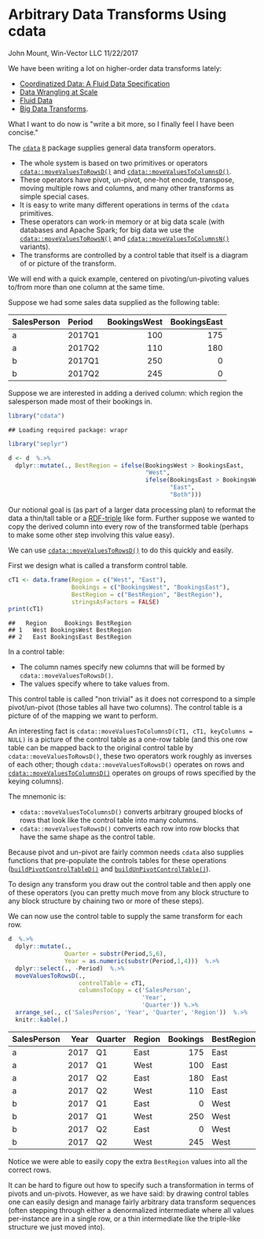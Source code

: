 Arbitrary Data Transforms Using cdata
================
John Mount, Win-Vector LLC
11/22/2017

We have been writing a lot on higher-order data transforms lately:

-   [Coordinatized Data: A Fluid Data Specification](http://winvector.github.io/FluidData/RowsAndColumns.html)
-   [Data Wrangling at Scale](http://winvector.github.io/FluidData/DataWranglingAtScale.html)
-   [Fluid Data](http://winvector.github.io/FluidData/FluidData.html)
-   [Big Data Transforms](http://www.win-vector.com/blog/2017/10/big-data-transforms/).

What I want to do now is "write a bit more, so I finally feel I have been concise."

The [`cdata`](https://winvector.github.io/cdata/) [`R`](https://www.r-project.org) package supplies general data transform operators.

-   The whole system is based on two primitives or operators [`cdata::moveValuesToRowsD()`](https://winvector.github.io/cdata/reference/moveValuesToRowsD.html) and [`cdata::moveValuesToColumnsD()`](https://winvector.github.io/cdata/reference/moveValuesToColumnsD.html).
-   These operators have pivot, un-pivot, one-hot encode, transpose, moving multiple rows and columns, and many other transforms as simple special cases.
-   It is easy to write many different operations in terms of the `cdata` primitives.
-   These operators can work-in memory or at big data scale (with databases and Apache Spark; for big data we use the [`cdata::moveValuesToRowsN()`](https://winvector.github.io/cdata/reference/moveValuesToRowsN.html) and [`cdata::moveValuesToColumnsN()`](https://winvector.github.io/cdata/reference/moveValuesToColumnsN.html) variants).
-   The transforms are controlled by a control table that itself is a diagram of or picture of the transform.

We will end with a quick example, centered on pivoting/un-pivoting values to/from more than one column at the same time.

Suppose we had some sales data supplied as the following table:

| SalesPerson | Period |  BookingsWest|  BookingsEast|
|:------------|:-------|-------------:|-------------:|
| a           | 2017Q1 |           100|           175|
| a           | 2017Q2 |           110|           180|
| b           | 2017Q1 |           250|             0|
| b           | 2017Q2 |           245|             0|

Suppose we are interested in adding a derived column: which region the salesperson made most of their bookings in.

``` r
library("cdata")
```

    ## Loading required package: wrapr

``` r
library("seplyr")
```

``` r
d <- d  %.>% 
  dplyr::mutate(., BestRegion = ifelse(BookingsWest > BookingsEast, 
                                       "West",
                                       ifelse(BookingsEast > BookingsWest, 
                                              "East", 
                                              "Both")))
```

Our notional goal is (as part of a larger data processing plan) to reformat the data a thin/tall table or a [RDF-triple](https://en.wikipedia.org/wiki/Semantic_triple) like form. Further suppose we wanted to copy the derived column into every row of the transformed table (perhaps to make some other step involving this value easy).

We can use [`cdata::moveValuesToRowsD()`](https://winvector.github.io/cdata/reference/moveValuesToRowsD.html) to do this quickly and easily.

First we design what is called a transform control table.

``` r
cT1 <- data.frame(Region = c("West", "East"),
                  Bookings = c("BookingsWest", "BookingsEast"),
                  BestRegion = c("BestRegion", "BestRegion"),
                  stringsAsFactors = FALSE)
print(cT1)
```

    ##   Region     Bookings BestRegion
    ## 1   West BookingsWest BestRegion
    ## 2   East BookingsEast BestRegion

In a control table:

-   The column names specify new columns that will be formed by `cdata::moveValuesToRowsD()`.
-   The values specify where to take values from.

This control table is called "non trivial" as it does not correspond to a simple pivot/un-pivot (those tables all have two columns). The control table is a picture of of the mapping we want to perform.

An interesting fact is `cdata::moveValuesToColumnsD(cT1, cT1, keyColumns = NULL)` is a picture of the control table as a one-row table (and this one row table can be mapped back to the original control table by `cdata::moveValuesToRowsD()`, these two operators work roughly as inverses of each other; though `cdata::moveValuesToRowsD()` operates on rows and [`cdata::moveValuesToColumnsD()`](https://winvector.github.io/cdata/reference/moveValuesToColumnsD.html) operates on groups of rows specified by the keying columns).

The mnemonic is:

-   `cdata::moveValuesToColumnsD()` converts arbitrary grouped blocks of rows that look like the control table into many columns.
-   `cdata::moveValuesToRowsD()` converts each row into row blocks that have the same shape as the control table.

Because pivot and un-pivot are fairly common needs `cdata` also supplies functions that pre-populate the controls tables for these operations ([`buildPivotControlTableD()`](https://winvector.github.io/cdata/reference/buildPivotControlTableD.html) and [`buildUnPivotControlTable()`](https://winvector.github.io/cdata/reference/buildUnPivotControlTable.html)).

To design any transform you draw out the control table and then apply one of these operators (you can pretty much move from any block structure to any block structure by chaining two or more of these steps).

We can now use the control table to supply the same transform for each row.

``` r
d  %.>% 
  dplyr::mutate(., 
                Quarter = substr(Period,5,6),
                Year = as.numeric(substr(Period,1,4)))  %.>% 
  dplyr::select(., -Period)  %.>% 
  moveValuesToRowsD(., 
                    controlTable = cT1, 
                    columnsToCopy = c('SalesPerson', 
                                      'Year', 
                                      'Quarter')) %.>% 
  arrange_se(., c('SalesPerson', 'Year', 'Quarter', 'Region'))  %.>% 
  knitr::kable(.)  
```

| SalesPerson |  Year| Quarter | Region |  Bookings| BestRegion |
|:------------|-----:|:--------|:-------|---------:|:-----------|
| a           |  2017| Q1      | East   |       175| East       |
| a           |  2017| Q1      | West   |       100| East       |
| a           |  2017| Q2      | East   |       180| East       |
| a           |  2017| Q2      | West   |       110| East       |
| b           |  2017| Q1      | East   |         0| West       |
| b           |  2017| Q1      | West   |       250| West       |
| b           |  2017| Q2      | East   |         0| West       |
| b           |  2017| Q2      | West   |       245| West       |

Notice we were able to easily copy the extra `BestRegion` values into all the correct rows.

It can be hard to figure out how to specify such a transformation in terms of pivots and un-pivots. However, as we have said: by drawing control tables one can easily design and manage fairly arbitrary data transform sequences (often stepping through either a denormalized intermediate where all values per-instance are in a single row, or a thin intermediate like the triple-like structure we just moved into).
